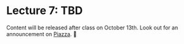 # Lecture 7: TBD

Content will be released after class on October 13th. Look out for an announcement on [Piazza](https://piazza.com/class/j6r4ozi6uu75px). 📣